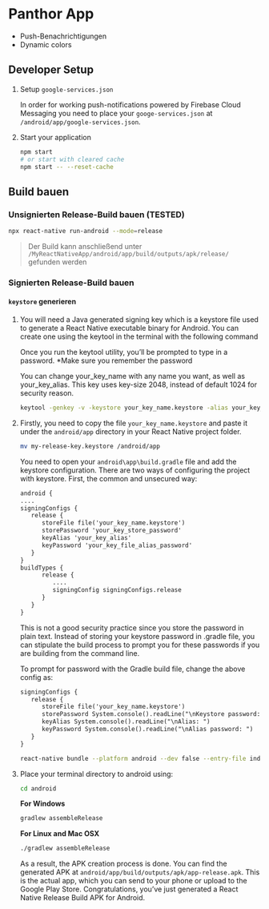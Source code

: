 # Panthor App

- Push-Benachrichtigungen
- Dynamic colors

## Developer Setup

1. Setup `google-services.json`

   In order for working push-notifications powered by Firebase Cloud Messaging you need to place your `googe-services.json` at `/android/app/google-services.json`.

2. Start your application

   ```bash
   npm start
   # or start with cleared cache
   npm start -- --reset-cache
   ```

## Build bauen

### Unsignierten Release-Build bauen (TESTED)

```bash
npx react-native run-android --mode=release
```

> Der Build kann anschließend unter `/MyReactNativeApp/android/app/build/outputs/apk/release/` gefunden werden

### Signierten Release-Build bauen

#### `keystore` generieren

1. You will need a Java generated signing key which is a keystore file used to generate a React Native executable binary for Android. You can create one using the keytool in the terminal with the following command

   Once you run the keytool utility, you’ll be prompted to type in a password. \*Make sure you remember the password

   You can change your_key_name with any name you want, as well as your_key_alias. This key uses key-size 2048, instead of default 1024 for security reason.

   ```bash
   keytool -genkey -v -keystore your_key_name.keystore -alias your_key_alias -keyalg RSA -keysize 2048 -validity 10000
   ```

2. Firstly, you need to copy the file `your_key_name.keystore` and paste it under the `android/app` directory in your React Native project folder.

   ```bash
   mv my-release-key.keystore /android/app
   ```

   You need to open your `android\app\build.gradle` file and add the keystore configuration. There are two ways of configuring the project with keystore. First, the common and unsecured way:

   ```txt
   android {
   ....
   signingConfigs {
      release {
         storeFile file('your_key_name.keystore')
         storePassword 'your_key_store_password'
         keyAlias 'your_key_alias'
         keyPassword 'your_key_file_alias_password'
      }
   }
   buildTypes {
         release {
            ....
            signingConfig signingConfigs.release
         }
      }
   }
   ```

   This is not a good security practice since you store the password in plain text. Instead of storing your keystore password in .gradle file, you can stipulate the build process to prompt you for these passwords if you are building from the command line.

   To prompt for password with the Gradle build file, change the above config as:

   ```txt
   signingConfigs {
      release {
         storeFile file('your_key_name.keystore')
         storePassword System.console().readLine("\nKeystore password:")
         keyAlias System.console().readLine("\nAlias: ")
         keyPassword System.console().readLine("\nAlias password: ")
      }
   }
   ```

   ```bash
   react-native bundle --platform android --dev false --entry-file index.js --bundle-output android/app/src/main/assets/index.android.bundle --assets-dest android/app/src/main/res/
   ```

3. Place your terminal directory to android using:

   ```bash
   cd android
   ```

   **For Windows**

   ```bash
   gradlew assembleRelease
   ```

   **For Linux and Mac OSX**

   ```bash
   ./gradlew assembleRelease
   ```

   As a result, the APK creation process is done. You can find the generated APK at `android/app/build/outputs/apk/app-release.apk`. This is the actual app, which you can send to your phone or upload to the Google Play Store. Congratulations, you’ve just generated a React Native Release Build APK for Android.
